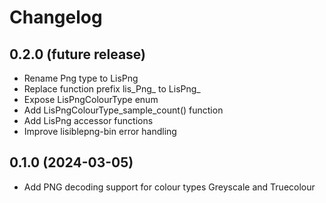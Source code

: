 # Changelog

## 0.2.0 (future release)
- Rename Png type to LisPng
- Replace function prefix lis_Png_ to LisPng_
- Expose LisPngColourType enum
- Add LisPngColourType_sample_count() function
- Add LisPng accessor functions
- Improve lisiblepng-bin error handling

## 0.1.0 (2024-03-05)
- Add PNG decoding support for colour types Greyscale and Truecolour
